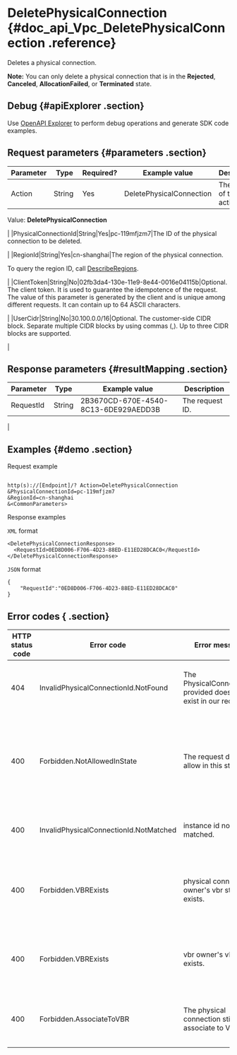# DeletePhysicalConnection {#doc_api_Vpc_DeletePhysicalConnection .reference}

Deletes a physical connection.

**Note:** You can only delete a physical connection that is in the **Rejected**, **Canceled**, **AllocationFailed**, or **Terminated** state.

## Debug {#apiExplorer .section}

Use [OpenAPI Explorer](https://api.aliyun.com/#product=Vpc&api=DeletePhysicalConnection) to perform debug operations and generate SDK code examples.

## Request parameters {#parameters .section}

|Parameter|Type|Required?|Example value|Description|
|---------|----|---------|-------------|-----------|
|Action|String |Yes|DeletePhysicalConnection|The name of this action.

 Value: **DeletePhysicalConnection**

 |
|PhysicalConnectionId|String|Yes|pc-119mfjzm7|The ID of the physical connection to be deleted.

 |
|RegionId|String|Yes|cn-shanghai|The region of the physical connection.

 To query the region ID, call [DescribeRegions](~~36063~~).

 |
|ClientToken|String|No|02fb3da4-130e-11e9-8e44-0016e04115b|Optional. The client token. It is used to guarantee the idempotence of the request. The value of this parameter is generated by the client and is unique among different requests. It can contain up to 64 ASCII characters.

 |
|UserCidr|String|No|30.100.0.0/16|Optional. The customer-side CIDR block. Separate multiple CIDR blocks by using commas \(,\). Up to three CIDR blocks are supported.

 |

## Response parameters {#resultMapping .section}

|Parameter|Type|Example value|Description|
|---------|----|-------------|-----------|
|RequestId|String|2B3670CD-670E-4540-8C13-6DE929AEDD3B|The request ID.

 |

## Examples {#demo .section}

Request example

``` {#request_demo}

http(s)://[Endpoint]/? Action=DeletePhysicalConnection
&PhysicalConnectionId=pc-119mfjzm7
&RegionId=cn-shanghai
&<CommonParameters>

```

Response examples

`XML` format

``` {#xml_return_success_demo}
<DeletePhysicalConnectionResponse>
  <RequestId>0ED8D006-F706-4D23-88ED-E11ED28DCAC0</RequestId>
</DeletePhysicalConnectionResponse>

```

`JSON` format

``` {#json_return_success_demo}
{
	"RequestId":"0ED8D006-F706-4D23-88ED-E11ED28DCAC0"
}
```

## Error codes { .section}

|HTTP status code|Error code|Error message|Description|
|----------------|----------|-------------|-----------|
|404|InvalidPhysicalConnectionId.NotFound|The PhysicalConnectionId provided does not exist in our records.|The specified physical connection does not exist.|
|400|Forbidden.NotAllowedInState|The request does not allow in this state.|The request cannot be processed because the status of the resource does not permit this action.|
|400|InvalidPhysicalConnectionId.NotMatched|instance id not matched.|The specified physical connection ID is invalid.|
|400|Forbidden.VBRExists|physical connection owner's vbr still exists.|Virtual Border Routers \(VBRs\) related connections must be deleted.|
|400|Forbidden.VBRExists|vbr owner's vbr still exists.|VBRs associated with the physical connection must be deleted.|
|400|Forbidden.AssociateToVBR|The physical connection still associate to VBR.|The physical connection is associated with VBRs.|

